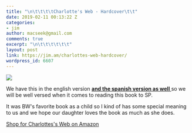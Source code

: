 ```yaml
---
title: "\n\t\t\t\tCharlotte's Web - Hardcover\t\t"
date: 2019-02-11 00:13:22 Z
categories:
- jim
author: macseek@gmail.com
comments: true
excerpt: "\n\t\t\t\t\t\t"
layout: post
link: https://jim.am/charlottes-web-hardcover/
wordpress_id: 6607
---
```


[![](https://jim.am/wp-content/uploads/2019/02/Screenshot-2019-02-10-at-7.07.35-PM.png)](https://amzn.to/2WTOQQ8)







We have this in the english version **[and the spanish version as well](https://amzn.to/2UT4NEl)**[ ](https://amzn.to/2UT4NEl)so we will be well versed when it comes to reading this book to SP. 







It was BW's favorite book as a child so I kind of has some special meaning to us and we hope our daughter loves the book as much as she does. 













[Shop for Charlottes's Web on Amazon](https://amzn.to/2WTOQQ8)


		
